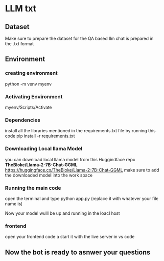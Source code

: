 # LLM txt 

## Dataset

Make sure to prepare the dataset for the QA based llm chat is prepared in the .txt format 

## Environment

### creating environment 
python -m venv myenv

### Activating Environment
myenv/Scripts/Activate

### Dependencies
install all the libraries mentioned in the requirements.txt file by running this code
pip install -r requirements.txt

### Downloading Local llama Model
you can download local llama model from this Huggindface repo **TheBloke/Llama-2-7B-Chat-GGML**  https://huggingface.co/TheBloke/Llama-2-7B-Chat-GGML
make sure to add the downloaded model into the work space

### Running the main code
 open the terminal and type python app.py (replace it with whatever your file name is)

 Now your model wulll be up and running in the loacl host

 ### frontend
 open your frontend code a start it with the live server in vs code

 ## Now the bot is ready to asnwer your questions

 
